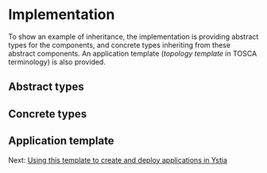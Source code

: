 # Implementation

To show an example of inheritance, the implementation is providing abstract types for the components, and concrete types inheriting from these abstract components.
An application template (*topology template* in TOSCA terminology) is also provided.

## Abstract types

## Concrete types

## Application template


Next: [Using this template to create and deploy applications in Ystia](using_ystia.md)

